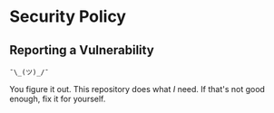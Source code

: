 # Security Policy

## Reporting a Vulnerability

`¯\_(ツ)_/¯`

You figure it out. This repository does what _I_ need. If that's not good enough, fix it for yourself.
